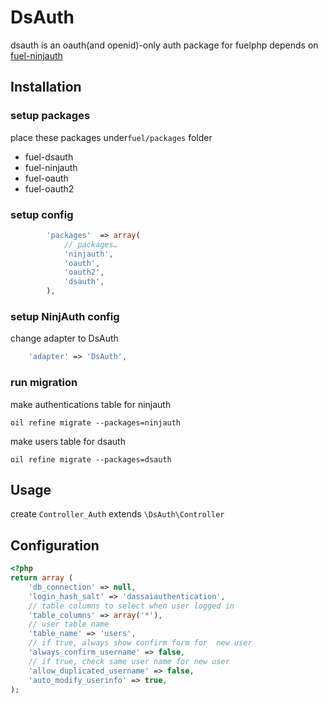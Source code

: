 DsAuth
===========

dsauth is an oauth(and openid)-only auth package for fuelphp depends on [fuel-ninjauth](https://github.com/happyninjas/fuel-ninjauth)

## Installation

### setup packages
place these packages under`fuel/packages` folder

 + fuel-dsauth
 + fuel-ninjauth
 + fuel-oauth
 + fuel-oauth2


### setup config 

```php
		'packages'  => array(
			// packages…
			'ninjauth',
			'oauth',
			'oauth2',
			'dsauth',
		),
```

### setup NinjAuth config

change adapter to DsAuth

```php
	'adapter' => 'DsAuth',
```



### run migration

make authentications table for ninjauth

```
oil refine migrate --packages=ninjauth
```

make users table for dsauth

```
oil refine migrate --packages=dsauth
```


## Usage

create `Controller_Auth` extends `\DsAuth\Controller`




## Configuration


```php
<?php
return array (
	'db_connection' => null,
	'login_hash_salt' => 'dassaiauthentication',
	// table columns to select when user logged in
	'table_columns' => array('*'),
	// user table name
	'table_name' => 'users',
	// if true, always show confirm form for  new user
	'always_confirm_username' => false,
	// if true, check same user name for new user
	'allow_duplicated_username' => false,
	'auto_modify_userinfo' => true,
);
```